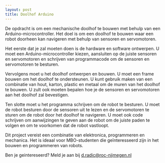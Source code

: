 ```yaml
---
layout: post
title: Doolhof Arduino
---
```



De opdracht is om een mechanische doolhof te bouwen met behulp van een Arduino-microcontroller. Het doel is om een doolhof te bouwen waar een robot doorheen kan navigeren met behulp van sensoren en servomotoren.

Het eerste dat je zal moeten doen is de hardware en software ontwerpen. U moet een Arduino-microcontroller kiezen, aansluiten op de juiste sensoren en servomotoren en schrijven van programmacode om de sensoren en servomotoren te besturen.

Vervolgens moet u het doolhof ontwerpen en bouwen. U moet een frame bouwen om het doolhof te ondersteunen. U kunt gebruik maken van een combinatie van hout, karton, plastic en metaal om de muren van het doolhof te bouwen. U zult ook moeten bepalen hoe je de sensoren en servomotoren aan het doolhof zal bevestigen.

Ten slotte moet u het programma schrijven om de robot te besturen. U moet de robot besturen door de sensoren uit te lezen en de servomotoren te sturen om de robot door het doolhof te navigeren. U moet ook code schrijven om aanwijzingen te geven aan de robot om de juiste paden te volgen en om te voorkomen dat de robot vastloopt.

Dit project vereist een combinatie van elektronica, programmeren en mechanica. Het is ideaal voor MBO-studenten die geïnteresseerd zijn in het bouwen en programmeren van robots.

Ben je geintereseerd? Meld je aan bij d.radic@roc-nijmegen.nl
